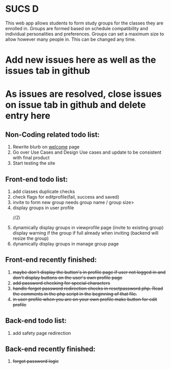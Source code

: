 <html>
<h1>SUCS D</h1>

<p>
This web app allows students to form study groups for the classes they are enrolled in. Groups are formed based on schedule compatibility and individual personalities and preferences. Groups can set a maximum size to allow however many people in. This can be changed any time.
</p>

<h1>Add new issues here as well as the issues tab in github</h1>
<h1>As issues are resolved, close issues on issue tab in github and delete entry here</h1>

<h2>Non-Coding related todo list: </h2>
<ol>
   <li>Rewrite blurb on <a href="http://www.squaducsd.com/pages/">welcome</a> page</li>
   <li>Go over Use Cases and Design Use cases and update to be consistent with final product</li>
   <li>Start testing the site</li>
</ol>

<h2>Front-end todo list: </h2>
<ol>
   <li>add classes duplicate checks</li>
   <li>check flags for editprofile(fail, success and saved)</li>
   <li>invite to form new group needs group name / group size></li>
   <li>display groups in user profile</li>

//Zi
   <li>dynamically display groups in viewprofile page (invite to existing group)
      display warning if the group if full already when inviting 
      (backend will resize the group)</li>
   <li>dynamically display groups in manage group page</li>
</ol>

<h2>Front-end recently finished: </h2>
<ol>
   <li><strike>maybe don't display the button's in profile page if user not logged in
      and don't display buttons on the user's own profile page</strike></li>
   <li><strike>add password checking for special characters</strike></li>
   <li><strike>handle forgot password redirection checks in resetpassword.php.
       Read the comments in the php script in the beginning of that file.</strike></li>
   <li><strike>in user profile when you are on your own profile make button for edit profile</strike></li>
</ol>
   
<h2>Back-end todo list:</h2>
<ol>
   <li>add safety page redirection</li>
</ol>

<h2>Back-end recently finished: </h2>
<ol>
   <li><strike>forgot password logic</strike></li>
</ol>




</html>
